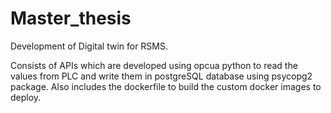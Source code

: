 # Master_thesis
Development of Digital twin for RSMS.

Consists of APIs which are developed using opcua python to read the values from PLC and write them in postgreSQL database using psycopg2 package. Also includes the dockerfile to build the custom docker images to deploy.
